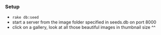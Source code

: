 ### Setup
+ `rake db:seed`
+ start a server from the image folder specified in seeds.db on port 8000
+ click on a gallery, look at all those beautiful images in thumbnail size ^^ 
